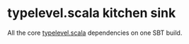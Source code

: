 # typelevel.scala kitchen sink

All the core [typelevel.scala](http://typelevel.org/) dependencies on one SBT build.



